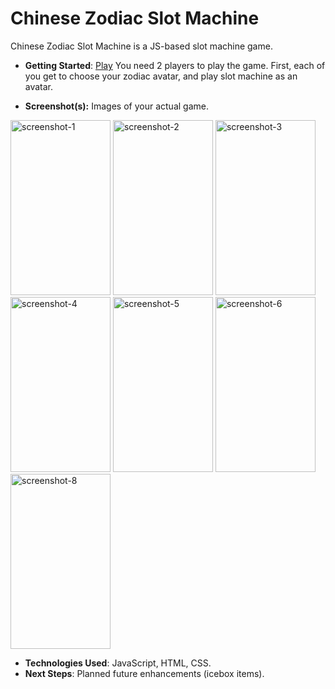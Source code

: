 <h1> Chinese Zodiac Slot Machine </h1>


<p>Chinese Zodiac Slot Machine is a JS-based slot machine game. </p>

- **Getting Started**: 
<a href="https://chinese-zodiac-slot-machine.surge.sh/">Play</a>
You need 2 players to play the game. 
First, each of you get to choose your zodiac avatar, and play slot machine as an avatar. 


- **Screenshot(s):** Images of your actual game.
<img src="https://i.imgur.com/TGwyUzE.png" width="160px" height="280x" alt="screenshot-1">

<img src="https://i.imgur.com/u6XYpsE_d.webp?maxwidth=760&fidelity=grand" width="160px" height="280x" alt="screenshot-2">
<img src="https://i.imgur.com/1i1WnUs.png" width="160px" height="280x" alt="screenshot-3">
<img src="https://i.imgur.com/nxs5Zql.png" width="160px" height="280x" alt="screenshot-4">
<img src="https://i.imgur.com/0ixlB7g.png" width="160px" height="280x" alt="screenshot-5">
<img src="https://i.imgur.com/5KVJ9TS.png" width="160px" height="280x" alt="screenshot-6">
<img src="https://i.imgur.com/20xoS4G.png" width="160px" height="280x" alt="screenshot-8">
<!-- <img src="" width="160px" height="280x" alt="screenshot-7"> -->



- **Technologies Used**: JavaScript, HTML, CSS.
- **Next Steps**: Planned future enhancements (icebox items).